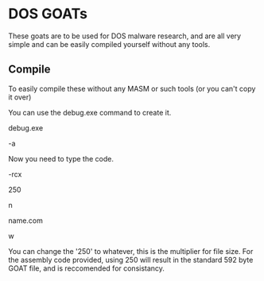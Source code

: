 # DOS GOATs
These goats are to be used for DOS malware research, and are all very simple and can be easily compiled yourself without any tools.
## Compile
To easily compile these without any MASM or such tools (or you can't copy it over)

You can use the debug.exe command to create it.

debug.exe

-a

Now you need to type the code.

-rcx

250

n

name.com

w

You can change the '250' to whatever, this is the multiplier for file size. For the assembly code provided, using 250 will result in the standard 592 byte GOAT file, and is reccomended for consistancy.
